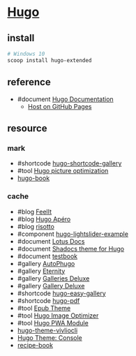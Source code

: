 # [Hugo](https://gohugo.io)

## install

```sh
# Windows 10
scoop install hugo-extended
```

## reference

- #document [Hugo Documentation](https://gohugo.io/documentation/)
	- [Host on GitHub Pages](https://gohugo.io/host-and-deploy/host-on-github-pages/)

## resource

### mark

- #shortcode [hugo-shortcode-gallery](https://github.com/mfg92/hugo-shortcode-gallery)
- #tool [Hugo picture optimization](https://github.com/b-m-f/hugo-picture-optimization)
- [hugo-book](https://github.com/alex-shpak/hugo-book)

### cache

- #blog [FeelIt](https://github.com/khusika/FeelIt)
- #blog [Hugo Apéro](https://github.com/hugo-apero/hugo-apero)
- #blog [risotto](https://github.com/joeroe/risotto)
- #component [hugo-lightslider-example](https://github.com/jochumdev/hugo-lightslider-example)
- #document [Lotus Docs](https://themes.gohugo.io/themes/lotusdocs/)
- #document [Shadocs theme for Hugo](https://github.com/jgazeau/shadocs)
- #document [testbook](https://github.com/maelle/testbook)
- #gallery [AutoPhugo](https://github.com/kc0bfv/autophugo)
- #gallery [Eternity](https://github.com/boratanrikulu/eternity)
- #gallery [Galleries Deluxe](https://github.com/bep/galleriesdeluxe)
- #gallery [Gallery Deluxe](https://github.com/bep/gallerydeluxe)
- #shortcode [hugo-easy-gallery](https://github.com/liwenyip/hugo-easy-gallery)
- #shortcode [hugo-pdf](https://github.com/sytranvn/hugo-pdf)
- #tool [Epub Theme](https://github.com/weitblick/epub)
- #tool [Hugo Image Optimizer](https://github.com/EricDriussi/hugo-image-optimizer)
- #tool [Hugo PWA Module](https://github.com/hugomods/pwa)
- [hugo-theme-vivliocli](https://github.com/mochimochiki/hugo-theme-vivliocli)
- [Hugo Theme: Console](https://github.com/mrmierzejewski/hugo-theme-console)
- [recipe-book](https://github.com/rametta/recipe-book)
